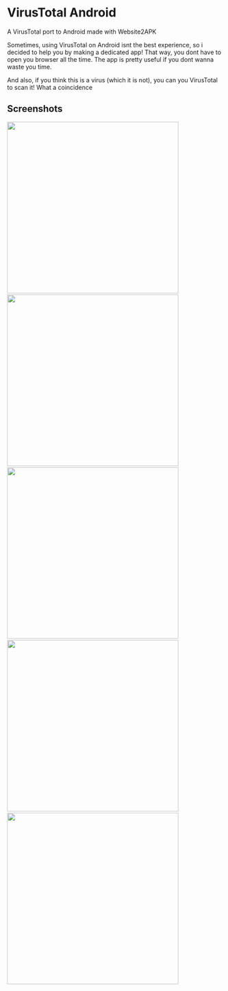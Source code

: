# VirusTotal Android
A VirusTotal port to Android made with Website2APK

Sometimes, using VirusTotal on Android isnt the best experience, so i decided to help you by making a dedicated app! That way, you dont have to open you browser all the time. 
The app is pretty useful if you dont wanna waste you time. 

And also, if you think this is a virus (which it is not), you can you VirusTotal to scan it! What a coincidence

## Screenshots
<img src="screenshots/IMG_20250518_002300.jpg" width="400"> &nbsp; <img src="screenshots/IMG_20250518_002352.jpg" width="400"> &nbsp; <img src="screenshots/IMG_20250518_002422.jpg" width="400"> &nbsp; <img src="screenshots/IMG_20250518_002443.jpg" width="400"> &nbsp; <img src="screenshots/IMG_20250518_002507.jpg" width="400">
